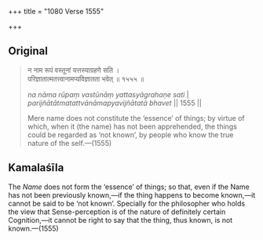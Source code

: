 +++
title = "1080 Verse 1555"

+++
## Original 
>
> न नाम रूपं वस्तूनां यत्तस्याग्रहणे सति ।  
> परिज्ञातात्मतत्त्वानामप्यविज्ञातता भवेत् ॥ १५५५ ॥ 
>
> *na nāma rūpaṃ vastūnāṃ yattasyāgrahaṇe sati* \|  
> *parijñātātmatattvānāmapyavijñātatā bhavet* \|\| 1555 \|\| 
>
> Mere name does not constitute the ‘essence’ of things; by virtue of which, when it (the name) has not been apprehended, the things could be regarded as ‘not known’, by people who know the true nature of the self.—(1555)



## Kamalaśīla

The *Name* does not form the ‘essence’ of things; so that, even if the Name has not been previously known,—if the thing happens to become known,—it cannot be said to be ‘not known’. Specially for the philosopher who holds the view that Sense-perception is of the nature of definitely certain Cognition,—it cannot be right to say that the thing, thus known, is not known.—(1555)


